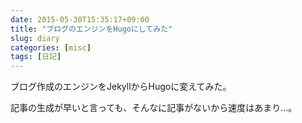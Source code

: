 ```yaml
---
date: 2015-05-30T15:35:17+09:00
title: "ブログのエンジンをHugoにしてみた"
slug: diary
categories: [misc]
tags: [日記]
---
```


ブログ作成のエンジンをJekyllからHugoに変えてみた。

記事の生成が早いと言っても、そんなに記事がないから速度はあまり…。
